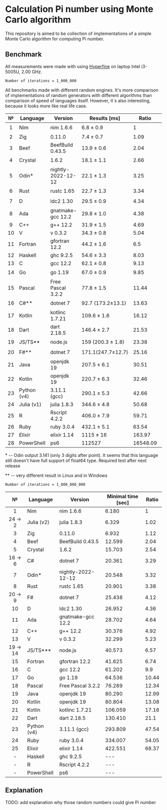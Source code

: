 # Calculation Pi number using Monte Carlo algorithm

This repository is aimed to be collection of implementations of a simple Monte Carlo algorithm for computing Pi number.

## Benchmark

All measurements were made with using [Hyperfine](https://github.com/sharkdp/hyperfine) on laptop Intel i3-5005U, 2.00 GHz.

`Number of iterations = 1_000_000`

All benchmarks made with different random engines. It's more comparison of implementations of random generators with different algorithms than comparison of speed of languages itself. However, it`s also interesting, because it looks more like real life case.

|   №   | Language    | Version            | Results [ms]      | Ratio    | Opinion              |
| :---: | ----------- | ------------------ | ----------------- | -------- | -------------------- |
|   1   | Nim         | nim 1.6.6          | 6.8 ± 0.9         | 1        | :star:               |
|   2   | Zig         | 0.11.0             | 7.4 ± 0.7         | 1.09     | :shit:               |
|   3   | Beef        | BeefBuild 0.43.5   | 13.9 ± 0.6        | 2.04     | :shit: :shit:        |
|   4   | Crystal     | 1.6.2              | 18.1 ± 1.1        | 2.66     | :star:               |
|   5   | Odin\*      | nightly-2022-12-12 | 22.1 ± 1.3        | 3.25     | :shit: :shit:        |
|   6   | Rust        | rustc 1.65         | 22.7 ± 1.3        | 3.34     | :star: :star: :star: |
|   7   | D           | ldc2 1.30          | 29.5 ± 0.9        | 4.34     | :star: :star:        |
|   8   | Ada         | gnatmake-gcc 12.2  | 29.8 ± 1.0        | 4.38     | :star:               |
|   9   | C++         | g++ 12.2           | 31.9 ± 1.5        | 4.69     | :shit: :shit:        |
|  10   | V           | v 0.3.2            | 34.3 ± 0.8        | 5.04     | :shit:               |
|  11   | Fortran     | gfortran 12.2      | 44.2 ± 1.6        | 6.5      | :ok:                 |
|  12   | Haskell     | ghc 9.2.5          | 54.6 ± 3.3        | 8.03     | :shit: :shit: :shit: |
|  13   | C           | gcc 12.2           | 62.1 ± 0.8        | 9.13     | :shit: :shit:        |
|  14   | Go          | go 1.19            | 67.0 ± 0.9        | 9.85     | :star:               |
|  15   | Pascal      | Free Pascal 3.2.2  | 77.8 ± 1.5        | 11.44    | :shit:               |
|  16   | C#\*\*      | dotnet 7           | 92.7 (173.2±13.1) | 13.63    | :star: :star:        |
|  17   | Kotlin      | kotlinc 1.7.21     | 109.6 ± 1.6       | 16.12    | :star:               |
|  18   | Dart        | dart 2.18.5        | 146.4 ± 2.7       | 21.53    | :star:               |
|  19   | JS/TS\*\*   | node.js            | 159 (200.3 ± 1.8) | 23.38    | :star:               |
|  20   | F#\*\*      | dotnet 7           | 171.1(247.7±12.7) | 25.16    | :star:               |
|  21   | Java        | openjdk 19         | 207.5 ± 6.1       | 30.51    | :shit: :shit: :shit: |
|  22   | Kotlin      | openjdk 19         | 220.7 ± 6.3       | 32.46    | :shit: :shit:        |
|  23   | Python (v4) | 3.11.1 (gcc)       | 290.1 ± 5.3       | 42.66    | :star: :star: :star: |
|  24   | Julia (v1)  | julia 1.8.3        | 344.6 ± 4.8       | 50.68    | :shit:               |
|  25   | R           | Rscript 4.2.2      | 406.0 ± 7.9       | 59.71    | :ok:                 |
|  26   | Ruby        | ruby 3.0.4         | 432.1 ± 5.1       | 63.54    | :ok:                 |
|  27   | Elixir      | elixir 1.14        | 1115 ± 16         | 163.97   | :shit:               |
|  28   | PowerShell  | ps6                | 112527            | 16548.09 | :smile:              |

\* -- Odin output 3.141 (only 3 digits after point). It seems that this language still doesn't have full support of float64 type. Required test after next release

\*\* -- very different result in Linux and in Windows

`Number of iterations = 1_000_000_000`

|    №     | Language    | Version            | Minimal time [sec] | Ratio |
| :------: | ----------- | ------------------ | ------------------ | ----- |
|    1     | Nim         | nim 1.6.6          | 6.180              | 1     |
| 24 -> 2  | Julia (v2)  | julia 1.8.3        | 6.329              | 1.02  |
|    3     | Zig         | 0.11.0             | 6.932              | 1.12  |
|    4     | Beef        | BeefBuild 0.43.5   | 12.599             | 2.04  |
|    5     | Crystal     | 1.6.2              | 15.703             | 2.54  |
| 16 -> 6  | C#          | dotnet 7           | 20.361             | 3.29  |
|    7     | Odin\*      | nightly-2022-12-12 | 20.548             | 3.32  |
|    8     | Rust        | rustc 1.65         | 20.901             | 3.38  |
| 20 -> 9  | F#          | dotnet 7           | 25.438             | 4.12  |
|    10    | D           | ldc2 1.30          | 26.952             | 4.36  |
|    11    | Ada         | gnatmake-gcc 12.2  | 28.702             | 4.64  |
|    12    | C++         | g++ 12.2           | 30.376             | 4.92  |
|    13    | V           | v 0.3.2            | 32.299             | 5.23  |
| 19 -> 14 | JS/TS\*\*\* | node.js            | 40.573             | 6.57  |
|    15    | Fortran     | gfortran 12.2      | 41.625             | 6.74  |
|    16    | C           | gcc 12.2           | 61.202             | 9.9   |
|    17    | Go          | go 1.19            | 64.536             | 10.44 |
|    18    | Pascal      | Free Pascal 3.2.2  | 76.289             | 12.34 |
|    19    | Java        | openjdk 19         | 80.290             | 12.99 |
|    20    | Kotlin      | openjdk 19         | 80.804             | 13.08 |
|    21    | Kotlin      | kotlinc 1.7.21     | 106.059            | 17.16 |
|    22    | Dart        | dart 2.18.5        | 130.410            | 21.1  |
|    23    | Python (v4) | 3.11.1 (gcc)       | 293.809            | 47.54 |
|    24    | Ruby        | ruby 3.0.4         | 334.007            | 54.05 |
|    25    | Elixir      | elixir 1.14        | 422.551            | 68.37 |
|    -     | Haskell     | ghc 9.2.5          | ---                |       |
|    -     | R           | Rscript 4.2.2      | ---                |       |
|    -     | PowerShell  | ps6                | ---                |       |

## Explanation

TODO: add explanation why those random numbers could give Pi number
